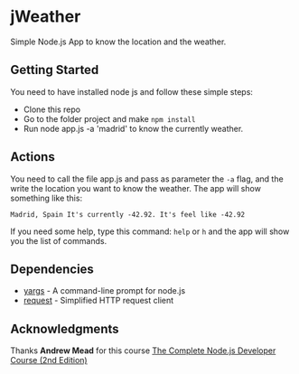 # jWeather
Simple Node.js App to know the location and the weather.

## Getting Started

You need to have installed node js and follow these simple steps:

* Clone this repo
* Go to the folder project and make `npm install`
* Run node app.js -a 'madrid' to know the currently weather.

## Actions

You need to call the file app.js and pass as parameter the `-a` flag, and the
write the location you want to know the weather. The app will show something like this:

`Madrid, Spain
It's currently -42.92. It's feel like -42.92
`

If you need some help, type this command: `help` or `h` and the app will show you
the list of commands.

## Dependencies

* [yargs](https://github.com/yargs/yargs) - A command-line prompt for node.js
* [request](https://github.com/request/request) - Simplified HTTP request client

## Acknowledgments

Thanks **Andrew Mead** for this course [The Complete Node.js Developer Course (2nd Edition)](https://www.udemy.com/the-complete-nodejs-developer-course-2/learn/v4/overview)
